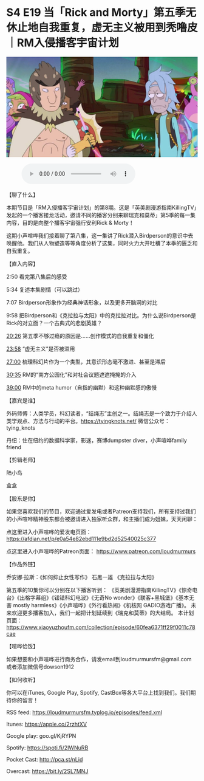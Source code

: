 # S4 E19 当「Rick and Morty」第五季无休止地自我重复，虚无主义被用到秃噜皮｜RM入侵播客宇宙计划

![](./image.jpeg)

<figure>
    <figcaption></figcaption>
    <audio
        controls
        src="./audio.mp3">
            Your browser does not support the
            <code>audio</code> element.
    </audio>
</figure>

<p>【聊了什么】</p>
<p>本期节目是「RM入侵播客宇宙计划」的第8期。这是「英美剧漫游指南KillingTV」发起的一个播客接龙活动，邀请不同的播客分别来聊瑞克和莫蒂」第5季的每一集内容，目的是向整个播客宇宙强行安利Rick &amp; Morty！</p>
<p>这期小声喧哗我们接着聊了第八集，这一集讲了Rick潜入Birdperson的意识中去唤醒他。我们从人物塑造等等角度分析了这集，同时火力大开吐槽了本季的匮乏和自我重复。</p>
<p>【直入内容】</p>
<p>2:50 看完第八集后的感受</p>
<p>5:34 复述本集剧情（可以跳过）</p>
<p>7:07 Birdperson形象作为经典神话形象，以及更多开脑洞的对比</p>
<p>9:58 把Birdperson和《克拉拉与太阳》中的克拉拉对比。为什么说Birdperson是Rick的对立面？一个古典式的悲剧英雄？</p>
<p><a href="https://loudmurmursfm.com/feed/audio.xml#t=20:26">20:26</a> 第五季不够过瘾的原因是……创作模式的自我重复和僵化</p>
<p><a href="https://loudmurmursfm.com/feed/audio.xml#t=23:58">23:58</a> “虚无主义”是否被滥用</p>
<p><a href="https://loudmurmursfm.com/feed/audio.xml#t=27:00">27:00</a> 梳理科幻片作为一个类型，其意识形态毫不激进、甚至是滞后</p>
<p><a href="https://loudmurmursfm.com/feed/audio.xml#t=30:35">30:35</a> RM的“南方公园化”和对社会议题遮遮掩掩的介入</p>
<p><a href="https://loudmurmursfm.com/feed/audio.xml#t=39:00">39:00</a> RM中的meta humor（自指的幽默）和这种幽默感的傲慢</p>
<p>【嘉宾是谁】</p>
<p>外码师傅：人类学员，科幻读者，“结绳志”主创之一。结绳志是一个致力于介绍人类学观点、方法与行动的平台。<a href="https://tyingknots.net/">https://tyingknots.net/</a> 微信公众号：tying_knots</p>
<p>丹纽：住在纽约的数据科学家，影迷，赛博dumpster diver，小声喧哗family friend</p>
<p>【剪辑老师】</p>
<p>陆小鸟</p>
<p>盒盒</p>
<p>【股东是你】</p>
<p>如果您喜欢我们的节目，欢迎通过爱发电或者Patreon支持我们，所有支持过我们的小声喧哗精神股东都会被邀请进入独家听众群，和主播们成为姐妹，天天闲聊：</p>
<p>点这里进入小声喧哗的爱发电页面：
<a href="https://afdian.net/p/e0a54e82ebd111e9bd2d52540025c377">https://afdian.net/p/e0a54e82ebd111e9bd2d52540025c377</a></p>
<p>点这里进入小声喧哗的Patreon页面：
<a href="https://www.patreon.com/loudmurmurs">https://www.patreon.com/loudmurmurs</a></p>
<p>【作品外链】</p>
<p>乔安娜·拉斯：《如何抑止女性写作》
石黑一雄 《克拉拉与太阳》</p>
<p>第五季的10集你可以分别在以下播客听到：
《英美剧漫游指南KillingTV》《惊奇电台》《出格字幕组》《铥铥科幻电波》《无奇No wonder》《联客+黑城堡》《基本无害 mostly harmless》《小声喧哗》《外行看热闹》《机核网 GADIO游戏广播》。
未来欢迎更多播客加入，我们一起把计划延续到《瑞克和莫蒂》的大结局。
本计划页面：<a href="https://www.xiaoyuzhoufm.com/collection/episode/60fea6371ff29f0011c78cae">https://www.xiaoyuzhoufm.com/collection/episode/60fea6371ff29f0011c78cae</a></p>
<p>【喧哗恰饭】</p>
<p>如果想要和小声喧哗进行商务合作，请发email到loudmurmursfm@gmail.com
或者添加微信号dowson1912</p>
<p>【如何收听】</p>
<p>你可以在iTunes, Google Play, Spotify, CastBox等各大平台上找到我们。我们期待你的留言！</p>
<p>RSS feed: <a href="https://loudmurmursfm.typlog.io/episodes/feed.xml">https://loudmurmursfm.typlog.io/episodes/feed.xml</a></p>
<p>Itunes: <a href="https://apple.co/2rzhtXV">https://apple.co/2rzhtXV</a></p>
<p>Google play: goo.gl/KjRYPN</p>
<p>Spotify: <a href="https://spoti.fi/2IWNuRB">https://spoti.fi/2IWNuRB</a></p>
<p>Pocket Cast: <a href="http://pca.st/nLid">http://pca.st/nLid</a></p>
<p>Overcast: <a href="https://bit.ly/2SL7MNJ">https://bit.ly/2SL7MNJ</a></p>

